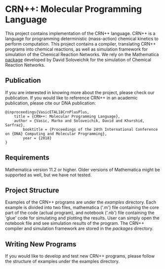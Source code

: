 # CRN++: Molecular Programming Language

This project contains implementation of the CRN++ language. CRN++ is a
language for programming deterministic (mass-action) chemical kinetics
to perform computation. This project contains a compiler, translating
CRN++ programs into chemical reactions, as well as simulation
framework for simulation of the Chemical Reaction Networks. We rely on
the Mathematica
[package](http://users.ece.utexas.edu/~soloveichik/crnsimulator.html)
developed by David Soloveichik for the simulation of Chemical Reaction
Networks.

## Publication

If you are interested in knowing more about the project, please check
our publication. If you would like to reference CRN++ in an academic
publication, please cite our DNA publication:

```
@inproceedings{VasicETAL18CrnPlusPlus,
	title = {CRN++: Molecular Programming Language},
	author = {Vasic, Marko and Soloveichik, David and Khurshid, Sarfraz},
        booktitle = {Proceedings of the 24th International Conference on {DNA} Computing and Molecular Programming},
        year = {2018}
}
```

## Requirements

Mathematica version 11.2 or higher. Older versions of Mathematica
might be supported as well, but we have not tested.

## Project Structure

Examples of the CRN++ programs are under the *examples*
directory. Each example is divided into two files, mathematica ('.m')
file containing the core part of the code (actual program), and
notebook ('.nb') file containing the 'glue' code for simulating and
plotting the results. User can simply open the notebook file and see
simulation results of the program. The CRN++ compiler and simulation
framework are stored in the *packages* directory.

## Writing New Programs

If you would like to develop and test new CRN++ programs, please
follow the structure of examples under the examples directory.